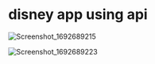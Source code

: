 ﻿# disney app using api

 ![Screenshot_1692689215](https://github.com/Lama-Aldhafeeri/disney_app/assets/84765301/2d21a616-9326-4fe3-a08c-d773059f0eb2)
 
![Screenshot_1692689223](https://github.com/Lama-Aldhafeeri/disney_app/assets/84765301/30b4890b-c67a-4439-ab23-5f45cfd5f71a)


